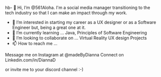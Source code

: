 hb- 👋 Hi, I’m @561Aloha.
I'm a social media manager transitioning to the tech industry so that I can make an impact through my work. 


- 👀 I’m interested in starting my career as a UX designer or as a Software Engineer but, being a great one at it. 
- 🌱 I’m currently learning ... Java, Principles of Software Engineering
- 💞️ I’m looking to collaborate on ... Virtual Reality UX design Projects 
- 📫 How to reach me ...

Message me on Instagram at @madeByDianna
Connect on Linkedin.com/in/DiannaD

or invite me to your discord channel :-)
